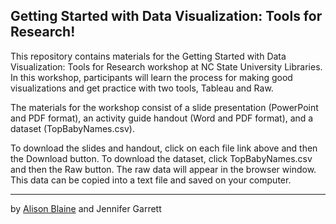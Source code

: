 ## Getting Started with Data Visualization: Tools for Research! 


This repository contains materials for the Getting Started with Data Visualization: Tools for Research workshop at NC State University Libraries. In this workshop, participants will learn the process for making good visualizations and get practice with two tools, Tableau and Raw.

The materials for the workshop consist of a slide presentation (PowerPoint and PDF format), an activity guide handout (Word and PDF format), and a dataset (TopBabyNames.csv).  

To download the slides and handout, click on each file link above and then the Download button. To download the dataset, click TopBabyNames.csv and then the Raw button. The raw data will appear in the browser window. This data can be copied into a text file and saved on your computer.



----
by [Alison Blaine](@alblaine) and Jennifer Garrett